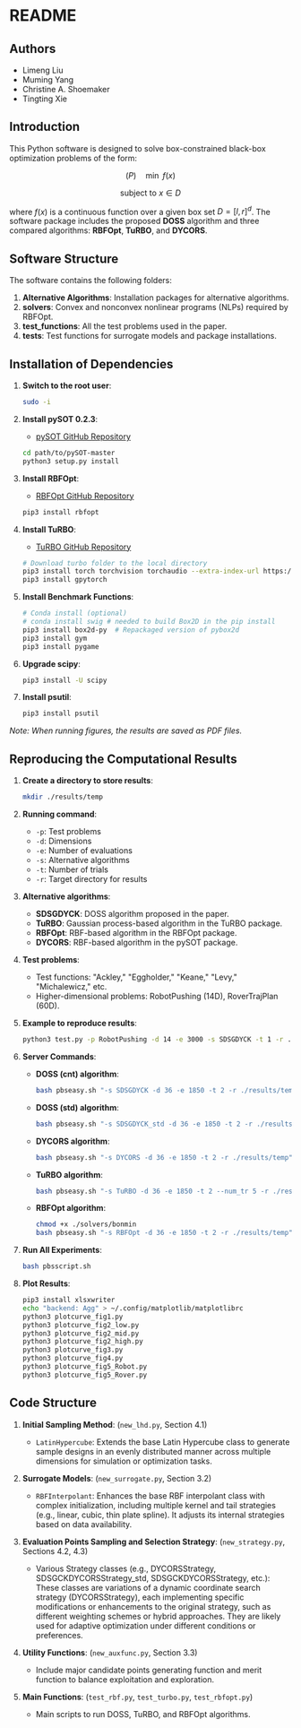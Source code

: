 # README

## Authors
- Limeng Liu
- Muming Yang
- Christine A. Shoemaker
- Tingting Xie

## Introduction
This Python software is designed to solve box-constrained black-box optimization problems of the form:

$$(P) \quad \min \ f(x) $$

$$\text{subject to } x \in D$$

where $f(x)$ is a continuous function over a given box set $D = [l, r]^d$.
The software package includes the proposed **DOSS** algorithm and three compared algorithms: **RBFOpt**, **TuRBO**, and **DYCORS**.

## Software Structure
The software contains the following folders:

1. **Alternative Algorithms**: Installation packages for alternative algorithms.
2. **solvers**: Convex and nonconvex nonlinear programs (NLPs) required by RBFOpt.
3. **test_functions**: All the test problems used in the paper.
4. **tests**: Test functions for surrogate models and package installations.

## Installation of Dependencies

1. **Switch to the root user**:
    ```bash
    sudo -i
    ```

2. **Install pySOT 0.2.3**:
    - [pySOT GitHub Repository](https://github.com/dme65/pySOT)
    ```bash
    cd path/to/pySOT-master
    python3 setup.py install
    ```

3. **Install RBFOpt**:
    - [RBFOpt GitHub Repository](https://github.com/coin-or/rbfopt)
    ```bash
    pip3 install rbfopt
    ```

4. **Install TuRBO**:
    - [TuRBO GitHub Repository](https://github.com/uber-research/TuRBO)
    ```bash
    # Download turbo folder to the local directory
    pip3 install torch torchvision torchaudio --extra-index-url https://download.pytorch.org/whl/cpu
    pip3 install gpytorch
    ```

5. **Install Benchmark Functions**:
    ```bash
    # Conda install (optional)
    # conda install swig # needed to build Box2D in the pip install
    pip3 install box2d-py  # Repackaged version of pybox2d
    pip3 install gym
    pip3 install pygame
    ```

6. **Upgrade scipy**:
    ```bash
    pip3 install -U scipy
    ```

7. **Install psutil**:
    ```bash
    pip3 install psutil
    ```

*Note: When running figures, the results are saved as PDF files.*

## Reproducing the Computational Results

1. **Create a directory to store results**:
    ```bash
    mkdir ./results/temp
    ```

2. **Running command**:
    - `-p`: Test problems
    - `-d`: Dimensions
    - `-e`: Number of evaluations
    - `-s`: Alternative algorithms
    - `-t`: Number of trials
    - `-r`: Target directory for results

3. **Alternative algorithms**:
    - **SDSGDYCK**: DOSS algorithm proposed in the paper.
    - **TuRBO**: Gaussian process-based algorithm in the TuRBO package.
    - **RBFOpt**: RBF-based algorithm in the RBFOpt package.
    - **DYCORS**: RBF-based algorithm in the pySOT package.

4. **Test problems**:
    - Test functions: "Ackley," "Eggholder," "Keane," "Levy," "Michalewicz," etc.
    - Higher-dimensional problems: RobotPushing (14D), RoverTrajPlan (60D).

5. **Example to reproduce results**:
    ```bash
    python3 test.py -p RobotPushing -d 14 -e 3000 -s SDSGDYCK -t 1 -r ./results/temp
    ```

6. **Server Commands**:
    - **DOSS (cnt) algorithm**:
      ```bash
      bash pbseasy.sh "-s SDSGDYCK -d 36 -e 1850 -t 2 -r ./results/temp" SDSGDYCK
      ```
    - **DOSS (std) algorithm**:
      ```bash
      bash pbseasy.sh "-s SDSGDYCK_std -d 36 -e 1850 -t 2 -r ./results/temp" SDSGDYCK_std
      ```
    - **DYCORS algorithm**:
      ```bash
      bash pbseasy.sh "-s DYCORS -d 36 -e 1850 -t 2 -r ./results/temp" DYCORS
      ```
    - **TuRBO algorithm**:
      ```bash
      bash pbseasy.sh "-s TuRBO -d 36 -e 1850 -t 2 --num_tr 5 -r ./results/temp" TuRBO
      ```
    - **RBFOpt algorithm**:
      ```bash
      chmod +x ./solvers/bonmin
      bash pbseasy.sh "-s RBFOpt -d 36 -e 1850 -t 2 -r ./results/temp" RBFOpt
      ```

7. **Run All Experiments**:
    ```bash
    bash pbsscript.sh
    ```

8. **Plot Results**:
    ```bash
    pip3 install xlsxwriter
    echo "backend: Agg" > ~/.config/matplotlib/matplotlibrc
    python3 plotcurve_fig1.py
    python3 plotcurve_fig2_low.py
    python3 plotcurve_fig2_mid.py
    python3 plotcurve_fig2_high.py
    python3 plotcurve_fig3.py
    python3 plotcurve_fig4.py
    python3 plotcurve_fig5_Robot.py
    python3 plotcurve_fig5_Rover.py
    ```

## Code Structure

1. **Initial Sampling Method**: (`new_lhd.py`, Section 4.1)
   - `LatinHypercube`: Extends the base Latin Hypercube class to generate sample designs in an evenly distributed manner across multiple dimensions for simulation or optimization tasks.

2. **Surrogate Models**: (`new_surrogate.py`, Section 3.2)
   - `RBFInterpolant`: Enhances the base RBF interpolant class with complex initialization, including multiple kernel and tail strategies (e.g., linear, cubic, thin plate spline). It adjusts its internal strategies based on data availability.

3. **Evaluation Points Sampling and Selection Strategy**: (`new_strategy.py`, Sections 4.2, 4.3)
   - Various Strategy classes (e.g., DYCORSStrategy, SDSGCKDYCORSStrategy_std, SDSGCKDYCORSStrategy, etc.): These classes are variations of a dynamic coordinate search strategy (DYCORSStrategy), each implementing specific modifications or enhancements to the original strategy, such as different weighting schemes or hybrid approaches. They are likely used for adaptive optimization under different conditions or preferences.

4. **Utility Functions**: (`new_auxfunc.py`, Section 3.3)
   - Include major candidate points generating function and merit function to balance exploitation and exploration. 

5. **Main Functions**: (`test_rbf.py`, `test_turbo.py`, `test_rbfopt.py`)
   - Main scripts to run DOSS, TuRBO, and RBFOpt algorithms.

